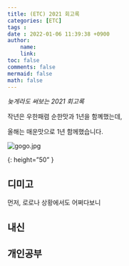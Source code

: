 ```yaml
---
title: (ETC) 2021 회고록
categories: [ETC]
tags : 
date : 2022-01-06 11:39:38 +0900
author:
    name: 
    link: 
toc: false
comments: false
mermaid: false
math: false
---
```


*늦게라도 써보는 2021 회고록*

작년은 우한패렴 순한맛과 1년을 함꼐했는데,

올해는 매운맛으로 1년 함께했습니다.

![gogo.jpg](/root/snwox.github.io/assets/img/2022-01-06-(etc)-2021-회고록/gogo.jpg)

{: height=”50” }

## 디미고

먼저, 로로나 상황에서도 어쩌다보니

## 내신

## 개인공부